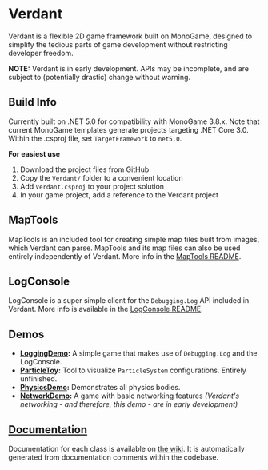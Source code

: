 # Verdant

Verdant is a flexible 2D game framework built on MonoGame,
designed to simplify the tedious parts of game development without restricting developer freedom.

**NOTE:** Verdant is in early development. APIs may be incomplete, and are subject to (potentially drastic) change without warning.

## Build Info

Currently built on .NET 5.0 for compatibility with MonoGame 3.8.x. Note that current MonoGame templates generate projects targeting .NET Core 3.0. Within the .csproj file, set `TargetFramework` to `net5.0`.

**For easiest use**
1. Download the project files from GitHub
2. Copy the `Verdant/` folder to a convenient location
3. Add `Verdant.csproj` to your project solution
4. In your game project, add a reference to the Verdant project

## MapTools

MapTools is an included tool for creating simple map files built from images, which Verdant can parse. MapTools and its map files can also be used entirely independently of Verdant. More info in the 
[MapTools README](https://github.com/matthewd673/Verdant/blob/master/MapTools/README.md).

## LogConsole

LogConsole is a super simple client for the `Debugging.Log` API included in Verdant.
More info is available in the [LogConsole README](https://github.com/matthewd673/Verdant/blob/master/LogConsole/README.md).

## Demos

- **[LoggingDemo](https://github.com/matthewd673/Verdant/tree/master/Demos/LoggingDemo):** A simple game that makes use of `Debugging.Log` and the LogConsole.
- **[ParticleToy](https://github.com/matthewd673/Verdant/tree/master/Demos/ParticleToy):** Tool to visualize `ParticleSystem` configurations. Entirely unfinished.
- **[PhysicsDemo](https://github.com/matthewd673/Verdant/tree/master/Demos/PhysicsDemo):** Demonstrates all physics bodies.
- **[NetworkDemo](https://https://github.com/matthewd673/Verdant/tree/master/Demos/NetworkDemo):** A game with basic networking features *(Verdant's networking - and therefore, this demo - are in early development)*

## [Documentation](https://github.com/matthewd673/Verdant/wiki)

Documentation for each class is available on [the wiki](https://github.com/matthewd673/Verdant/wiki). It is automatically generated from documentation comments within the codebase.
